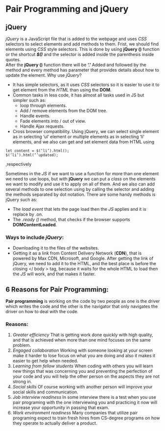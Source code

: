 # Pair Programming and jQuery
## jQuery
*jQuery* is a JavaScript file that is added to the webpage and uses *CSS* selectors to select elements and add methods to them.
Frist, we should find elements using *CSS* style selectors.
This is done by using **jQuery ()** function or the shortcut ***$()*** and the selector is added inside the parenthesis inside quotes.  
After the **jQuery ()** function there will be **‘.’** Added and followed by the method and every method has parameter that provides details about how to update the element.
Why use *jQuery*?
* It has simple selectors, as it uses *CSS* selectors so it is easier to use it to get element from the *HTML* than using the **DOM**.
* Common tasks in less code, it has almost all tasks used in JS but simpler such as:
	* loop through elements.
	* Add / remove elements from the DOM tree.
	* Handle events.
	* Fade elements into / out of view.
	* Handle Ajax requests.
* Cross browser compatibility.
Using jQuery, we can select single element as in selecting ‘ul’ element or multiple elements as in selecting ‘li’ elements, and we also can get and set element data from HTML using 
```
let content = $(‘li’).html();
$(‘li’).html(‘’updated);
```
,respectively 

Sometimes in the *JS* if we want to use a function for more than one element we need to use loops, but with **jQuery** we can put a *class* on the elements we want to modify and use it to apply on all of them.
And we also can add several methods to one selection using by calling the selector and adding the methods separated by dot notation.
There are some handy methods is jQuery such as:
* The *load event* that lets the page load then the *JS* applies and it is replace by .on.
* The *.ready ()* method, that checks if the browser supports **DOMContentLoaded**.


### Ways to include *jQuery*:
* Downloading it to the files of the websites.
* Getting it as a link from Content Delivery Network (**CDN**), that is powered by Max CDN, Microsoft, and Google.
After getting the link of jQuery, we need to add it to the HTML, and the best place is before the closing </ body > tag, because it waits for the whole HTML to load then the *JS* will work, and that makes it faster.

## 6 Reasons for Pair Programming:
**Pair programming** is working on the code by two people as one is the driver which writes the code and the other is the navigator that only navigates the driver on how to deal with the code.
### Reasons:
1. *Greater efficiency*
That is getting work done quickly with high quality, and that is achieved when more than one mind focuses on the same problem.
2. *Engaged collaboration*
Working with someone looking at your screen make it harder to lose focus on what you are doing and also it makes it easier to get help when needed.
3. *Learning from fellow students*
When coding with others you will learn new things that was concerning you and preventing the perfection of your code and you will help the other person on the aspects they are not strong in.
4. *Social skills*
Of course working with another person will improve your social skills and communication.
5. *Job interview readiness*
In some interview there is a test when you use pair programing with the one interviewing you and practicing it now will increase your opportunity in passing that exam.
6. *Work environment readiness*
Many companies that utilize pair programing expect to train fresh hires from CS-degree programs on how they operate to actually deliver a product.
